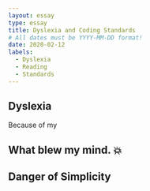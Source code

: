 ```yaml
---
layout: essay
type: essay
title: Dyslexia and Coding Standards
# All dates must be YYYY-MM-DD format!
date: 2020-02-12
labels:
  - Dyslexia
  - Reading
  - Standards
---
```


## Dyslexia

Because of my 
## What blew my mind. &#128165;

## Danger of Simplicity
